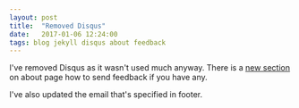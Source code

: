 ```yaml
---
layout: post
title:  "Removed Disqus"
date:   2017-01-06 12:24:00
tags: blog jekyll disqus about feedback
---
```


I've removed Disqus as it wasn't used much anyway. There is a [new section][about-feedback] on about page how to send feedback if you have any.

I've also updated the email that's specified in footer.

[about-feedback]: /about/#feedback
